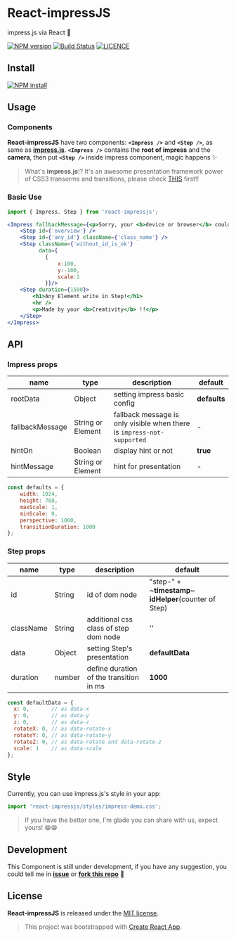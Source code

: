 # React-impressJS

impress.js via React :tada:

[![NPM version][npm-image]][npm-url]
[![Build Status][travis-image]][travis-url]
[![LICENCE][licence-image]][licence-url]

[npm-image]: https://img.shields.io/npm/v/react-impressjs.svg
[npm-url]: https://www.npmjs.com/package/react-impressjs
[travis-image]: https://travis-ci.org/GeorgioWan/react-impressjs.svg?branch=master
[travis-url]: https://travis-ci.org/GeorgioWan/react-impressjs
[licence-image]: https://img.shields.io/npm/l/react-impressjs.svg
[licence-url]: https://github.com/GeorgioWan/react-impressjs/blob/master/LICENSE

## Install

[![NPM install](https://nodei.co/npm/react-impressjs.png)](https://www.npmjs.com/package/react-impressjs)

## Usage

### Components

**React-impressJS** have two components: **`<Impress />`** and **`<Step />`**, as same as [**impress.js**](https://github.com/impress/impress.js/).
**`<Impress />`** contains the **root of impress** and the **camera**, then put **`<Step />`** inside impress component, magic happens :sparkles:

> What's **impress.js**!? It's an awesome presentation framework power of CSS3 transorms and transitions, please check [THIS](https://github.com/impress/impress.js) first!!

### Basic Use

```jsx
import { Impress, Step } from 'react-impressjs';

<Impress fallbackMessage={<p>Sorry, your <b>device or browser</b> couldn't support well.</p>}>
    <Step id={'overview'} /> 
    <Step id={'any_id'} className={'class_name'} />
    <Step className={'without_id_is_ok'} 
          data={
            {
                x:100,
                y:-100,
                scale:2
            }}/>
    <Step duration={1500}>
        <h1>Any Element write in Step!</h1>
        <hr />
        <p>Made by your <b>Creativity</b> !!</p>
    </Step>
</Impress>
```

## API

### Impress props

| name     | type    | description     | default      |
|----------|----------------|----------|--------------|
|rootData | Object | setting impress basic config | **defaults** |
|fallbackMessage | String or Element | fallback message is only visible when there is `impress-not-supported` | - |
|hintOn | Boolean | display hint or not | **true** |
|hintMessage | String or Element | hint for presentation | - |

```js
const defaults = {
    width: 1024,
    height: 768,
    maxScale: 1,
    minScale: 0,
    perspective: 1000,
    transitionDuration: 1000
};
```

### Step props

| name     | type    | description     | default      |
|----------|----------------|----------|--------------|
|id | String | id of dom node | "step-" + ~**timestamp**~ **idHelper**(counter of Step) |
|className | String | additional css class of step dom node | '' |
|data | Object | setting Step's presentation | **defaultData** |
|duration | number | define duration of the transition in ms  | **1000** |

```js
const defaultData = {
  x: 0,       // as data-x
  y: 0,       // as data-y
  z: 0,       // as data-z
  rotateX: 0, // as data-rotate-x
  rotateY: 0, // as data-rotate-y
  rotateZ: 0, // as data-rotate and data-rotate-z
  scale: 1    // as data-scale
};
```

## Style

Currently, you can use impress.js's style in your app:

```js
import 'react-impressjs/styles/impress-demo.css';
```

> If you have the better one, I'm glade you can share with us, expect yours! :grin::grin:

## Development

This Component is still under development, if you have any suggestion, you could tell me in [**issue**](https://github.com/GeorgioWan/react-impressjs/issues) or [**fork this repo**](https://github.com/GeorgioWan/react-impressjs#fork-destination-box) :muscle:

## License

**React-impressJS** is released under the [MIT license](https://github.com/GeorgioWan/react-impressjs/blob/master/LICENSE).


> This project was bootstrapped with [Create React App](https://github.com/facebookincubator/create-react-app).
